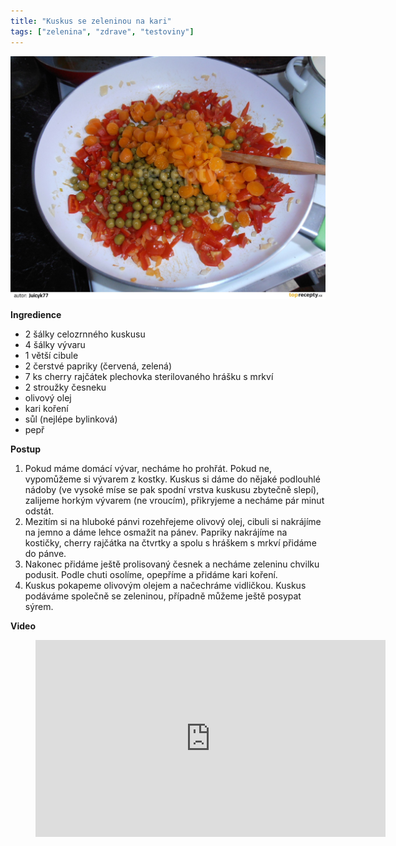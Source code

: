 ```yaml
---
title: "Kuskus se zeleninou na kari"
tags: ["zelenina", "zdrave", "testoviny"]
---
```


![Kuskus se zeleninou na kari](./images/kuskusKari.jpg)

**Ingredience**

- 2 šálky celozrnného kuskusu
- 4 šálky vývaru
- 1 větší cibule
- 2 čerstvé papriky (červená, zelená)
- 7 ks cherry rajčátek plechovka sterilovaného hrášku s mrkví
- 2 stroužky česneku
- olivový olej
- kari koření
- sůl (nejlépe bylinková)
- pepř

**Postup**

1. Pokud máme domácí vývar, necháme ho prohřát. Pokud ne, vypomůžeme si vývarem z kostky. Kuskus si dáme do nějaké podlouhlé nádoby (ve vysoké míse se pak spodní vrstva kuskusu zbytečně slepí), zalijeme horkým vývarem (ne vroucím), přikryjeme a necháme pár minut odstát.
2. Mezitím si na hluboké pánvi rozehřejeme olivový olej, cibuli si nakrájíme na jemno a dáme lehce osmažit na pánev. Papriky nakrájíme na kostičky, cherry rajčátka na čtvrtky a spolu s hráškem s mrkví přidáme do pánve.
3. Nakonec přidáme ještě prolisovaný česnek a necháme zeleninu chvilku podusit. Podle chuti osolíme, opepříme a přidáme kari koření.
4. Kuskus pokapeme olivovým olejem a načechráme vidličkou. Kuskus podáváme společně se zeleninou, případně můžeme ještě posypat sýrem.

**Video**

<figure class="video_container">
  <iframe width="560" height="315" src="https://www.youtube.com/embed/Lzg6nl1MkLU" frameborder="0" allow="accelerometer; autoplay; encrypted-media; gyroscope; picture-in-picture" allowfullscreen></iframe>
</figure>
